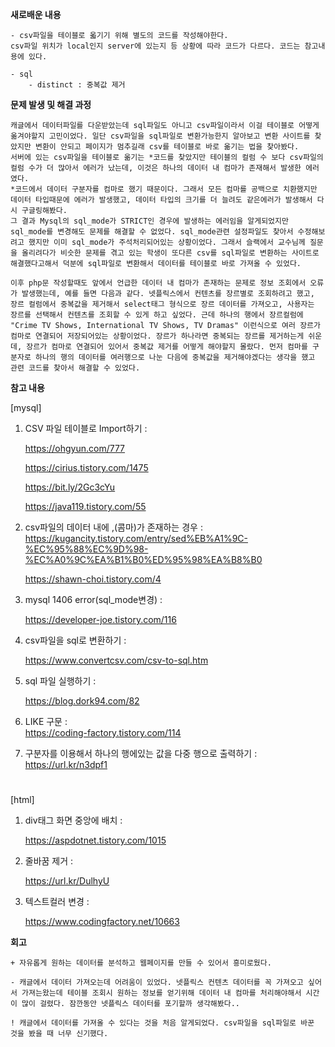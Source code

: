 **새로배운 내용**
    
    - csv파일을 테이블로 옯기기 위해 별도의 코드를 작성해야한다. 
    csv파일 위치가 local인지 server에 있는지 등 상황에 따라 코드가 다르다. 코드는 참고내용에 있다.
 
    - sql
        - distinct : 중복값 제거

**문제 발생 및 해결 과정**

    캐글에서 데이터파일를 다운받았는데 sql파일도 아니고 csv파일이라서 이걸 테이블로 어떻게 옮겨야할지 고민이었다. 일단 csv파일을 sql파일로 변환가능한지 알아보고 변환 사이트를 찾았지만 변환이 안되고 페이지가 멈추길래 csv를 테이블로 바로 옮기는 법을 찾아봤다. 
    서버에 있는 csv파일을 테이블로 옮기는 *코드를 찾았지만 테이블의 컬럼 수 보다 csv파일의 컬럼 수가 더 많아서 에러가 났는데, 이것은 하나의 데이터 내 컴마가 존재해서 발생한 에러였다. 
    *코드에서 데이터 구분자를 컴마로 했기 때문이다. 그래서 모든 컴마를 공백으로 치환했지만 데이터 타입때문에 에러가 발생했고, 데이터 타입의 크기를 더 늘려도 같은에러가 발생해서 다시 구글링해봤다. 
    그 결과 Mysql의 sql_mode가 STRICT인 경우에 발생하는 에러임을 알게되었지만 sql_mode를 변경해도 문제를 해결할 수 없었다. sql_mode관련 설정파일도 찾아서 수정해보려고 했지만 이미 sql_mode가 주석처리되어있는 상황이었다. 그래서 슬랙에서 교수님께 질문을 올리려다가 비슷한 문제를 겪고 있는 학생이 또다른 csv를 sql파일로 변환하는 사이트로 해결했다고해서 덕분에 sql파일로 변환해서 데이터를 테이블로 바로 가져올 수 있었다. 
    
    이후 php문 작성할때도 앞에서 언급한 데이터 내 컴마가 존재하는 문제로 정보 조회에서 오류가 발생했는데, 예를 들면 다음과 같다. 넷플릭스에서 컨텐츠를 장르별로 조회하려고 했고, 장르 컬럼에서 중복값을 제거해서 select태그 형식으로 장르 데이터를 가져오고, 사용자는 장르를 선택해서 컨텐츠를 조회할 수 있게 하고 싶었다. 근데 하나의 행에서 장르컬럼에 "Crime TV Shows, International TV Shows, TV Dramas" 이런식으로 여러 장르가 컴마로 연결되어 저장되어있는 상황이었다. 장르가 하나라면 중복되는 장르를 제거하는게 쉬운데, 장르가 컴마로 연결되어 있어서 중복값 제거를 어떻게 해야할지 몰랐다. 먼저 컴마를 구분자로 하나의 행의 데이터를 여러행으로 나눈 다음에 중복값을 제거해야겠다는 생각을 했고 관련 코드를 찾아서 해결할 수 있었다.

**참고 내용** 

[mysql]

1. CSV 파일 테이블로 Import하기 : 

    <https://ohgyun.com/777>

    <https://cirius.tistory.com/1475>

    <https://bit.ly/2Gc3cYu>

    <https://java119.tistory.com/55>

2. csv파일의 데이터 내에 ,(콤마)가 존재하는 경우 :  
    <https://kugancity.tistory.com/entry/sed%EB%A1%9C-%EC%95%88%EC%9D%98-%EC%A0%9C%EA%B1%B0%ED%95%98%EA%B8%B0>

    <https://shawn-choi.tistory.com/4>

3. mysql 1406 error(sql_mode변경)  :

    <https://developer-joe.tistory.com/116>

4. csv파일을 sql로 변환하기 : 

    <https://www.convertcsv.com/csv-to-sql.htm>

5. sql 파일 실행하기 : 

    <https://blog.dork94.com/82>

 5. LIKE 구문 :  
    <https://coding-factory.tistory.com/114>


7. 구분자를 이용해서 하나의 행에있는 값을 다중 행으로 출력하기 : <https://url.kr/n3dpf1>
#

[html]

1. div태그 화면 중앙에 배치 : 

    <https://aspdotnet.tistory.com/1015>

2. 줄바꿈 제거 : 

    <https://url.kr/DulhyU>

3. 텍스트컬러 변경 : 

    <https://www.codingfactory.net/10663>

**회고**

    + 자유롭게 원하는 데이터를 분석하고 웹페이지를 만들 수 있어서 흥미로웠다.

    - 캐글에서 데이터 가져오는데 어려움이 있었다. 넷플릭스 컨텐츠 데이터를 꼭 가져오고 싶어서 가져는왔는데 테이블 조회시 원하는 정보를 얻기위해 데이터 내 컴마를 처리해야해서 시간이 많이 걸렸다. 잠깐동안 넷플릭스 데이터를 포기할까 생각해봤다..

    ! 캐글에서 데이터를 가져올 수 있다는 것을 처음 알게되었다. csv파일을 sql파일로 바꾼 것을 봤을 때 너무 신기했다.
